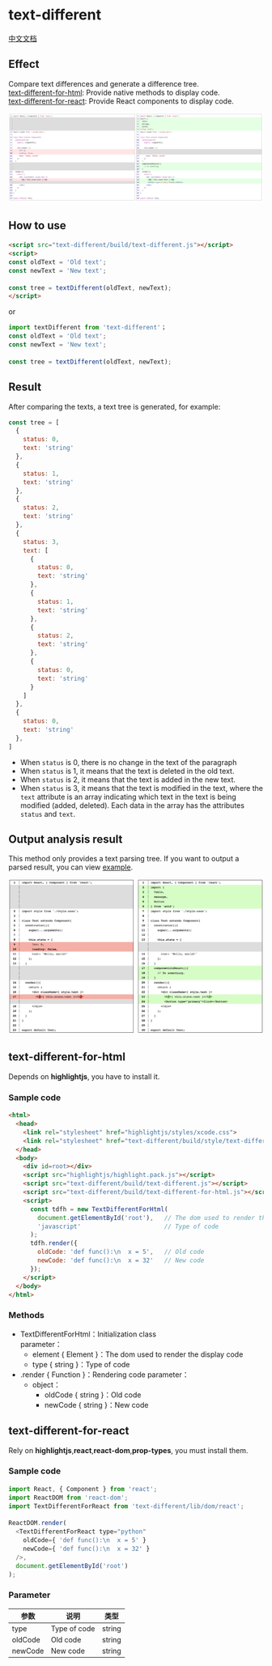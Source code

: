 # text-different

[中文文档](https://github.com/duan602728596/text-different/blob/master/README-zhCN.md)

## Effect

Compare text differences and generate a difference tree.   
[text-different-for-html](#text-different-for-html): Provide native methods to display code.   
[text-different-for-react](#text-different-for-react): Provide React components to display code.

![demo](https://raw.githubusercontent.com/duan602728596/text-different/master/example/image/demo2.png)

## How to use

```html
<script src="text-different/build/text-different.js"></script>
<script>
const oldText = 'Old text';
const newText = 'New text';

const tree = textDifferent(oldText, newText);
</script>
```

or

```javascript
import textDifferent from 'text-different'；
const oldText = 'Old text';
const newText = 'New text';

const tree = textDifferent(oldText, newText);
```

## Result

After comparing the texts, a text tree is generated, for example:

```javascript
const tree = [
  {
    status: 0,
    text: 'string'
  },
  {
    status: 1,
    text: 'string'
  },
  {
    status: 2,
    text: 'string'
  },
  {
    status: 3,
    text: [
      {
        status: 0,
        text: 'string'
      },
      {
        status: 1,
        text: 'string'
      },
      {
        status: 2,
        text: 'string'
      },
      {
        status: 0,
        text: 'string'
      }
    ]
  },
  {
    status: 0,
    text: 'string'
  },
]
```

* When `status` is 0, there is no change in the text of the paragraph
* When `status` is 1, it means that the text is deleted in the old text.
* When `status` is 2, it means that the text is added in the new text.
* When `status` is 3, it means that the text is modified in the text, where the `text` attribute is an array indicating which text in the text is being modified (added, deleted). Each data in the array has the attributes `status` and `text`.

## Output analysis result

This method only provides a text parsing tree. If you want to output a parsed result, you can view [example](https://github.com/duan602728596/text-different/tree/master/example).

![demo](https://raw.githubusercontent.com/duan602728596/text-different/master/example/image/demo1.png)

## text-different-for-html

Depends on **highlightjs**, you have to install it.

### Sample code


```html
<html>
  <head>
    <link rel="stylesheet" href="highlightjs/styles/xcode.css">
    <link rel="stylesheet" href="text-different/build/style/text-different.css">
  </head>
  <body>
    <div id=root></div>
    <script src="highlightjs/highlight.pack.js"></script>
    <script src="text-different/build/text-different.js"></script>
    <script src="text-different/build/text-different-for-html.js"></script>
    <script>
      const tdfh = new TextDifferentForHtml(
        document.getElementById('root'),   // The dom used to render the display code
        'javascript'                       // Type of code
      );
      tdfh.render({
        oldCode: 'def func():\n  x = 5',   // Old code
        newCode: 'def func():\n  x = 32'   // New code
      });
    </script>
  </body>
</html>
```

### Methods

* TextDifferentForHtml：Initialization class   
  parameter：
  * element { Element }：The dom used to render the display code
  * type { string }：Type of code
* .render { Function }：Rendering code
  parameter：
  * object：
    * oldCode { string }：Old code
    * newCode { string }：New code

## text-different-for-react

Rely on **highlightjs**,**react**,**react-dom**,**prop-types**, you must install them.

### Sample code

```javascript
import React, { Component } from 'react';
import ReactDOM from 'react-dom';
import TextDifferentForReact from 'text-different/lib/dom/react';

ReactDOM.render(
  <TextDifferentForReact type="python"
    oldCode={ 'def func():\n  x = 5' }
    newCode={ 'def func():\n  x = 32' }
  />,
  document.getElementById('root')
);
```

### Parameter

| 参数    | 说明         | 类型   |
| ---     | ---          | ---    |
| type    | Type of code | string |
| oldCode | Old code     | string |
| newCode | New code     | string |